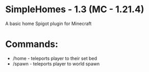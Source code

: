 # SimpleHomes - 1.3 (MC - 1.21.4)
A basic home Spigot plugin for Minecraft

# Commands:
  - /home - teleports player to their set bed
  - /spawn - teleports player to world spawn
